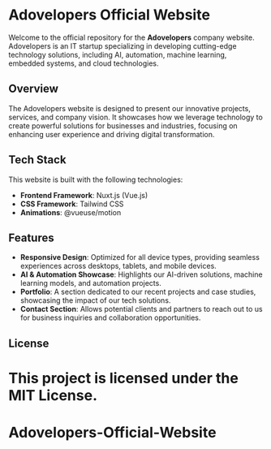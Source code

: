 # Adovelopers Official Website

Welcome to the official repository for the **Adovelopers** company website. Adovelopers is an IT startup specializing in developing cutting-edge technology solutions, including AI, automation, machine learning, embedded systems, and cloud technologies.

## Overview

The Adovelopers website is designed to present our innovative projects, services, and company vision. It showcases how we leverage technology to create powerful solutions for businesses and industries, focusing on enhancing user experience and driving digital transformation.

## Tech Stack

This website is built with the following technologies:
- **Frontend Framework**: Nuxt.js (Vue.js)
- **CSS Framework**: Tailwind CSS
- **Animations**: @vueuse/motion

## Features

- **Responsive Design**: Optimized for all device types, providing seamless experiences across desktops, tablets, and mobile devices.
- **AI & Automation Showcase**: Highlights our AI-driven solutions, machine learning models, and automation projects.
- **Portfolio**: A section dedicated to our recent projects and case studies, showcasing the impact of our tech solutions.
- **Contact Section**: Allows potential clients and partners to reach out to us for business inquiries and collaboration opportunities.

## License

This project is licensed under the MIT License.
=======
# Adovelopers-Official-Website
